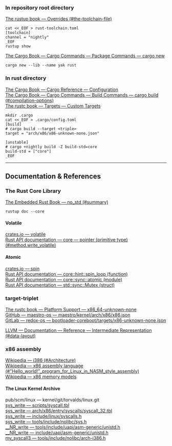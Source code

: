 
### In repository root directory
[The rustup book — Overrides (#the-toolchain-file)](https://rust-lang.github.io/rustup/overrides.html#the-toolchain-file)  
```
cat <<_EOF > rust-toolchain.toml
[toolchain]
channel = "nightly"
_EOF
rustup show
```

[The Cargo Book — Cargo Commands — Package Commands — cargo new](https://doc.rust-lang.org/cargo/commands/cargo-new.html)  
```
cargo new --lib --name yak rust
```

### In rust directory
[The Cargo Book — Cargo Reference — Configuration](https://doc.rust-lang.org/cargo/reference/config.html)  
[The Cargo Book — Cargo Commands — Build Commands — cargo build (#compilation-options)](https://doc.rust-lang.org/cargo/commands/cargo-build.html#compilation-options)  
[The rustc book — Targets — Custom Targets](https://doc.rust-lang.org/rustc/targets/custom.html)  
```
mkdir .cargo
cat <<_EOF > .cargo/config.toml
[build]
# cargo build --target <triple>
target = "arch/x86/x86-unknown-none.json"

[unstable]
# cargo +nightly build -Z build-std=core
build-std = ["core"]
_EOF
```

---

## Documentation & References

### The Rust Core Library
[The Embedded Rust Book — no\_std (#summary)](https://docs.rust-embedded.org/book/intro/no-std.html#summary)  
```
rustup doc --core
```

#### Volatile
[crates.io — volatile](https://crates.io/crates/volatile)  
[Rust API documentation — core — pointer (primitive type) (#method.write_volatile)](https://doc.rust-lang.org/stable/core/primitive.pointer.html#method.write_volatile)  

#### Atomic
[crates.io — spin](https://crates.io/crates/spin)  
[Rust API documentation — core::hint::spin_loop (function)](https://doc.rust-lang.org/stable/core/hint/fn.spin_loop.html)  
[Rust API documentation — core::sync::atomic (module)](https://doc.rust-lang.org/stable/core/sync/atomic/index.html)  
[Rust API documentation — std::sync::Mutex (struct)](https://doc.rust-lang.org/stable/std/sync/struct.Mutex.html)  

### target-triplet
[The rustc book — Platform Support — x86_64-unknown-none](https://doc.rust-lang.org/rustc/platform-support/x86_64-unknown-none.html)  
[GitHub — maestro-os — maestro/kernel/arch/x86/x86.json](https://github.com/maestro-os/maestro/blob/master/kernel/arch/x86/x86.json)  
[GitLab — redox-os — bootloader-coreboot/targets/x86-unknown-none.json](https://gitlab.redox-os.org/redox-os/bootloader-coreboot/-/blob/master/targets/x86-unknown-none.json)  

[LLVM — Documentation — Reference — Intermediate Representation (#data-layout)](https://llvm.org/docs/LangRef.html#data-layout)  

### x86 assembly
[Wikipedia — i386 (#Architecture)](https://en.wikipedia.org/wiki/I386#Architecture)  
[Wikipedia — x86 assembly language (#"Hello_world!"_program_for_Linux_in_NASM_style_assembly)](https://en.wikipedia.org/wiki/X86_assembly_language#"Hello_world!"_program_for_Linux_in_NASM_style_assembly)  
[Wikipedia — x86 memory models](https://en.wikipedia.org/wiki/X86_memory_models)  

#### The Linux Kernel Archive
pub/scm/linux — kernel/git/torvalds/linux.git  
[sys_write — scripts/syscall.tbl](https://web.git.kernel.org/pub/scm/linux/kernel/git/torvalds/linux.git/tree/scripts/syscall.tbl#n83)  
[sys_write — arch/x86/entry/syscalls/syscall_32.tbl](https://web.git.kernel.org/pub/scm/linux/kernel/git/torvalds/linux.git/tree/arch/x86/entry/syscalls/syscall_32.tbl)  
[sys_write — include/linux/syscalls.h](https://web.git.kernel.org/pub/scm/linux/kernel/git/torvalds/linux.git/tree/include/linux/syscalls.h#n476)  
[sys_write — tools/include/nolibc/sys.h](https://web.git.kernel.org/pub/scm/linux/kernel/git/torvalds/linux.git/tree/tools/include/nolibc/sys.h#n1246)  
[__NR_write — tools/include/uapi/asm-generic/unistd.h](https://web.git.kernel.org/pub/scm/linux/kernel/git/torvalds/linux.git/tree/tools/include/uapi/asm-generic/unistd.h#n174)  
[__NR_write — include/uapi/asm-generic/unistd.h](https://web.git.kernel.org/pub/scm/linux/kernel/git/torvalds/linux.git/tree/include/uapi/asm-generic/unistd.h#n174)  
[my_syscall3 — tools/include/nolibc/arch-i386.h](https://web.git.kernel.org/pub/scm/linux/kernel/git/torvalds/linux.git/tree/tools/include/nolibc/arch-i386.h#n78)  

